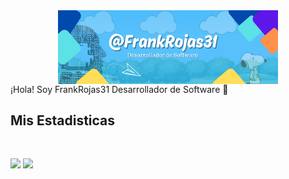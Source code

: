 <img src="https://github.com/FrankRojas31/FrankRojas31/blob/main/%40FrankRpo.png" alt="Imagen estirada" style="width: 70%; height: auto; display: block; margin: 0 auto;">
¡Hola! Soy FrankRojas31 Desarrollador de Software 👋


## Mis Estadisticas

<br/>
<p align="left">
  <img width="49.5%" src="https://github-readme-stats.vercel.app/api?username=FrankRojas31&show_icons=true&theme=gruvbox&hide_border=true" />
    <img width="49.5%" src="https://github-readme-streak-stats.herokuapp.com/?user=FrankRojas31&theme=gruvbox&hide_border=true" />
</p>
<br>
